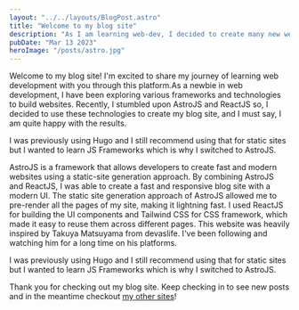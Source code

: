 ```yaml
---
layout: "../../layouts/BlogPost.astro"
title: "Welcome to my blog site"
description: "As I am learning web-dev, I decided to create many new websites. This blog site is one of them."
pubDate: "Mar 13 2023"
heroImage: "/posts/astro.jpg"
---
```


Welcome to my blog site! I'm excited to share my journey of learning web development with you through this platform.As a newbie in web development, I have been exploring various frameworks and technologies to build websites. Recently, I stumbled upon AstroJS and ReactJS so, I decided to use these technologies to create my blog site, and I must say, I am quite happy with the results.

I was previously using Hugo and I still recommend using that for static sites but I wanted to learn JS Frameworks which is why I switched to AstroJS.

AstroJS is a framework that allows developers to create fast and modern websites using a static-site generation approach. By combining AstroJS and ReactJS, I was able to create a fast and responsive blog site with a modern UI. The static site generation approach of AstroJS allowed me to pre-render all the pages of my site, making it lightning fast. I used ReactJS for building the UI components and Tailwind CSS for CSS framework, which made it easy to reuse them across different pages. This website was heavily inspired by Takuya Matsuyama from devaslife. I've been following and watching him for a long time on his platforms.

I was previously using Hugo and I still recommend using that for static sites but I wanted to learn JS Frameworks which is why I switched to AstroJS.

Thank you for checking out my blog site. Keep checking in to see new posts and in the meantime checkout [my other sites](https://sajayprakash.com)!

